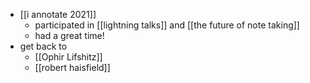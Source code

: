 - [[i annotate 2021]]
	- participated in [[lightning talks]] and [[the future of note taking]]
	- had a great time!
- get back to
	- [[Ophir Lifshitz]]
	- [[robert haisfield]]